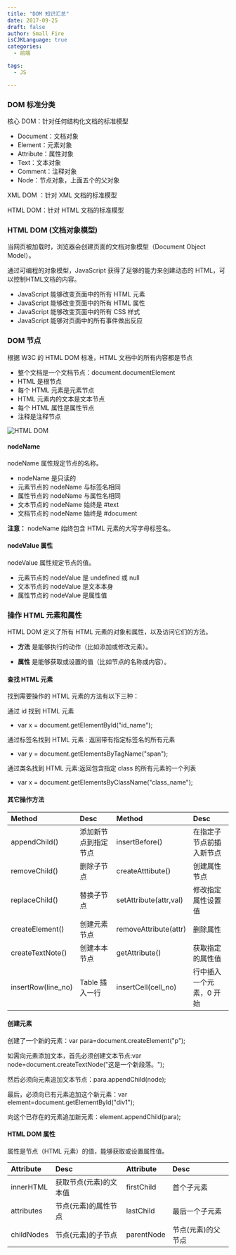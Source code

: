 ```yaml
---
title: "DOM 知识汇总"
date: 2017-09-25
draft: false
author: Small Fire
isCJKLanguage: true
categories: 
  - 前端

tags: 
  - JS

---
```


### DOM 标准分类

核心 DOM：针对任何结构化文档的标准模型

- Document：文档对象
- Element：元素对象
- Attribute：属性对象
- Text：文本对象
- Comment：注释对象
- Node：节点对象，上面五个的父对象

XML DOM ：针对 XML 文档的标准模型

HTML DOM：针对 HTML 文档的标准模型

### HTML DOM (文档对象模型)

当网页被加载时，浏览器会创建页面的文档对象模型（Document Object Model）。

通过可编程的对象模型，JavaScript 获得了足够的能力来创建动态的 HTML，可以控制HTML文档的内容。

- JavaScript 能够改变页面中的所有 HTML 元素
- JavaScript 能够改变页面中的所有 HTML 属性
- JavaScript 能够改变页面中的所有 CSS 样式
- JavaScript 能够对页面中的所有事件做出反应

### DOM 节点

根据 W3C 的 HTML DOM 标准，HTML 文档中的所有内容都是节点

- 整个文档是一个文档节点：document.documentElement
- HTML 是根节点
- 每个 HTML 元素是元素节点
- HTML 元素内的文本是文本节点
- 每个 HTML 属性是属性节点
- 注释是注释节点

![HTML DOM](/images/WEB/HTML_DOM.png)

#### nodeName

nodeName 属性规定节点的名称。

- nodeName 是只读的
- 元素节点的 nodeName 与标签名相同
- 属性节点的 nodeName 与属性名相同
- 文本节点的 nodeName 始终是 #text
- 文档节点的 nodeName 始终是 #document

**注意：** nodeName 始终包含 HTML 元素的大写字母标签名。

#### nodeValue 属性

nodeValue 属性规定节点的值。

- 元素节点的 nodeValue 是 undefined 或 null
- 文本节点的 nodeValue 是文本本身
- 属性节点的 nodeValue 是属性值

### 操作 HTML 元素和属性

HTML DOM 定义了所有 HTML 元素的对象和属性，以及访问它们的方法。

- **方法** 是能够执行的动作（比如添加或修改元素）。

- **属性** 是能够获取或设置的值（比如节点的名称或内容）。

#### 查找 HTML 元素

找到需要操作的 HTML 元素的方法有以下三种：

通过 id 找到 HTML 元素

- var x = document.getElementById("id_name");

通过标签名找到 HTML 元素 : 返回带有指定标签名的所有元素

- var y = document.getElementsByTagName("span");

通过类名找到 HTML 元素:返回包含指定 class 的所有元素的一个列表

- var x = document.getElementsByClassName("class_name");

#### 其它操作方法

| Method             | Desc                 | Method                 | Desc                     |
| :----------------- | :------------------- | :--------------------- | :----------------------- |
| appendChild()      | 添加新节点到指定节点 | insertBefore()         | 在指定子节点前插入新节点 |
| removeChild()      | 删除子节点           | createAtttibute()      | 创建属性节点             |
| replaceChild()     | 替换子节点           | setAttribute(attr,val) | 修改指定属性设置值       |
| createElement()    | 创建元素节点         | removeAttribute(attr)  | 删除属性                 |
| createTextNote()   | 创建本本节点         | getAttribute()         | 获取指定的属性值         |
| insertRow(line_no) | Table 插入一行       | insertCell(cell_no)    | 行中插入一个元素，0 开始 |

#### 创建元素

创建了一个新的元素：var para=document.createElement("p");

如需向元素添加文本，首先必须创建文本节点:var node=document.createTextNode("这是一个新段落。");

然后必须向元素追加文本节点：para.appendChild(node);

最后，必须向已有元素追加这个新元素：var element=document.getElementById("div1");

向这个已存在的元素追加新元素：element.appendChild(para);

#### HTML DOM 属性

属性是节点（HTML 元素）的值，能够获取或设置属性值。

| Attribute  | Desc                   | Attribute  | Desc               |
| :--------- | :--------------------- | :--------- | :----------------- |
| innerHTML  | 获取节点(元素)的文本值 | firstChild | 首个子元素         |
| attributes | 节点(元素)的属性节点   | lastChild  | 最后一个子元素     |
| childNodes | 节点(元素)的子节点     | parentNode | 节点(元素)的父节点 |

